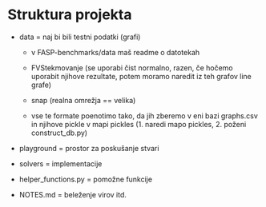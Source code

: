 # Struktura projekta
- data = naj bi bili testni podatki (grafi)
    - v FASP-benchmarks/data maš readme o datotekah
    - FVStekmovanje (se uporabi čist normalno, razen, če hočemo uporabit njihove rezultate, potem moramo naredit iz teh grafov line grafe)
    - snap (realna omrežja == velika)

    - vse te formate poenotimo tako, da jih zberemo v eni bazi graphs.csv in njihove pickle v mapi pickles (1. naredi mapo pickles, 2. poženi construct_db.py)

- playground = prostor za poskušanje stvari
- solvers = implementacije
- helper_functions.py = pomožne funkcije
- NOTES.md = beleženje virov itd.

